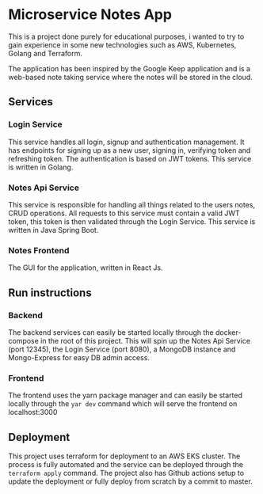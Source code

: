 # Microservice Notes App

This is a project done purely for educational purposes, i wanted to try to gain experience in some new technologies such as AWS, Kubernetes, Golang and Terraform.

The application has been inspired by the Google Keep application and is a web-based note taking service where the notes will be stored in the cloud.

## Services

### Login Service

This service handles all login, signup and authentication management. It has endpoints for signing up as a new user, signing in, verifying token and refreshing token. The authentication is based on JWT tokens. This service is written in Golang.

### Notes Api Service

This service is responsible for handling all things related to the users notes, CRUD operations. All requests to this service must contain a valid JWT token, this token is then validated through the Login Service. This service is written in Java Spring Boot.

### Notes Frontend

The GUI for the application, written in React Js.

## Run instructions

### Backend

The backend services can easily be started locally through the docker-compose in the root of this project. This will spin up the Notes Api Service (port 12345), the Login Service (port 8080), a MongoDB instance and Mongo-Express for easy DB admin access.

### Frontend

The frontend uses the yarn package manager and can easily be started locally through the `yar dev` command which will serve the frontend on localhost:3000


## Deployment

This project uses terraform for deployment to an AWS EKS cluster. The process is fully automated and the service can be deployed through the `terraform apply` command. The project also has Github actions setup to update the deployment or fully deploy from scratch by a commit to master.
